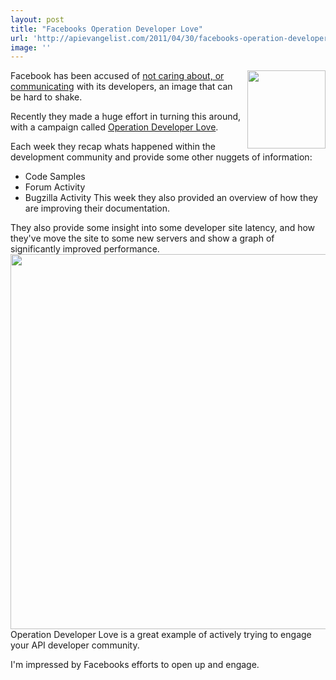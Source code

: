```yaml
---
layout: post
title: "Facebooks Operation Developer Love"
url: 'http://apievangelist.com/2011/04/30/facebooks-operation-developer-love/'
image: ''
---
```


<img class="c1" src="http://kinlane-productions.s3.amazonaws.com/facebook/facebook-operation-developer-love.png" alt="" width="125" align="right" />Facebook has been accused of [not caring about, or communicating][1] with its developers, an image that can be hard to shake.

Recently they made a huge effort in turning this around, with a campaign called [Operation Developer Love][2].

Each week they recap whats happened within the development community and provide some other nuggets of information:

  * Code Samples
  * Forum Activity
  * Bugzilla Activity
This week they also provided an overview of how they are improving their documentation.

They also provide some insight into some developer site latency, and how they've move the site to some new servers and show a graph of significantly improved performance. <img class="c2" src="http://kinlane-productions.s3.amazonaws.com/facebook/Facebook-Developer-Site-Latecy.png" alt="" width="600" align="center" /> Operation Developer Love is a great example of actively trying to engage your API developer community.

I'm impressed by Facebooks efforts to open up and engage.

   [1]: http://www.coreymcmahon.com/facebook/development/5-reasons-developers-hate-the-facebook-platform.html (Facebook Doesn't Care About Its Developers)
   [2]: http://developers.facebook.com/blog/post/495 (Operation Developer Love)
